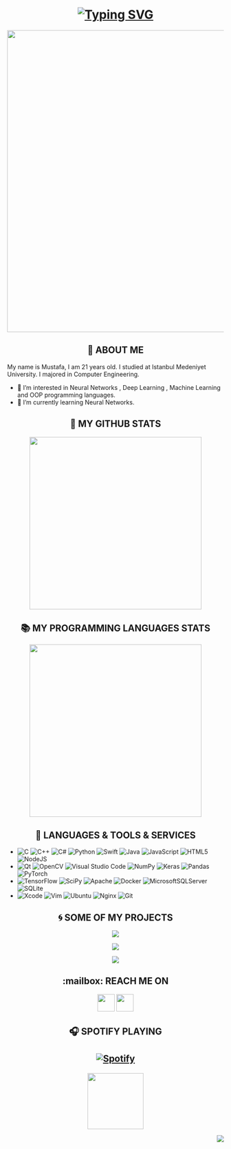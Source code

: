 <h1 align="center"> <a href="https://git.io/typing-svg"><img src="https://readme-typing-svg.herokuapp.com?font=Anton&size=30&duration=3000&color=ADBAC7&background=FF65C100&center=true&multiline=true&width=600&lines=Welcome+to+my+Github+profile!" alt="Typing SVG" /></a> </h1>

<p align="center"><img align="center" src="https://media.giphy.com/media/kbRb4eyCNC0aMz5x68/giphy.gif" width="700px"></p>	


<h2 align="center">🦉 ABOUT ME  </h2> 

My name is Mustafa, I am 21 years old. I studied at Istanbul Medeniyet University. I majored in Computer Engineering. 
- 👀 I’m interested in Neural Networks , Deep Learning , Machine Learning and OOP programming languages.
- 🌱 I’m currently learning Neural Networks.
<h2 align="center"> 📣 MY GITHUB STATS </h2>

<p align="center">
	<a target="_blank" href="https://github.com/mkemalgokce/"><img src="https://github-readme-stats.vercel.app/api?username=mkemalgokce&show_icons=true&theme=radical" width="400" /></a>
</p>

<h2 align="center">📚 MY PROGRAMMING LANGUAGES STATS  </h2>
<p align="center">
<a target="_blank" href="https://github.com/mkemalgokce"><img src="https://github-readme-stats.vercel.app/api/top-langs/?username=mkemalgokce&layout=compact&theme=radical" width="400" /></a>
</p>

<h2 align="center">🧰 LANGUAGES & TOOLS & SERVICES </h2>


- ![C](https://img.shields.io/badge/c-%2300599C.svg?style=for-the-badge&logo=c&logoColor=white) ![C++](https://img.shields.io/badge/c++-%2300599C.svg?style=for-the-badge&logo=c%2B%2B&logoColor=white) ![C#](https://img.shields.io/badge/c%23-%23239120.svg?style=for-the-badge&logo=c-sharp&logoColor=white) ![Python](https://img.shields.io/badge/python-3670A0?style=for-the-badge&logo=python&logoColor=ffdd54) ![Swift](https://img.shields.io/badge/swift-F54A2A?style=for-the-badge&logo=swift&logoColor=white) ![Java](https://img.shields.io/badge/java-%23ED8B00.svg?style=for-the-badge&logo=java&logoColor=white) ![JavaScript](https://img.shields.io/badge/javascript-%23323330.svg?style=for-the-badge&logo=javascript&logoColor=%23F7DF1E) ![HTML5](https://img.shields.io/badge/html5-%23E34F26.svg?style=for-the-badge&logo=html5&logoColor=white) ![NodeJS](https://img.shields.io/badge/node.js-6DA55F?style=for-the-badge&logo=node.js&logoColor=white)
- ![Qt](https://img.shields.io/badge/Qt-%23217346.svg?style=for-the-badge&logo=Qt&logoColor=white) ![OpenCV](https://img.shields.io/badge/opencv-%23white.svg?style=for-the-badge&logo=opencv&logoColor=white) ![Visual Studio Code](https://img.shields.io/badge/Visual%20Studio%20Code-0078d7.svg?style=for-the-badge&logo=visual-studio-code&logoColor=white) ![NumPy](https://img.shields.io/badge/numpy-%23013243.svg?style=for-the-badge&logo=numpy&logoColor=white) ![Keras](https://img.shields.io/badge/Keras-%23D00000.svg?style=for-the-badge&logo=Keras&logoColor=white) ![Pandas](https://img.shields.io/badge/pandas-%23150458.svg?style=for-the-badge&logo=pandas&logoColor=white) ![PyTorch](https://img.shields.io/badge/PyTorch-%23EE4C2C.svg?style=for-the-badge&logo=PyTorch&logoColor=white)
- ![TensorFlow](https://img.shields.io/badge/TensorFlow-%23FF6F00.svg?style=for-the-badge&logo=TensorFlow&logoColor=white) ![SciPy](https://img.shields.io/badge/SciPy-%230C55A5.svg?style=for-the-badge&logo=scipy&logoColor=%white) ![Apache](https://img.shields.io/badge/apache-%23D42029.svg?style=for-the-badge&logo=apache&logoColor=white) ![Docker](https://img.shields.io/badge/docker-%230db7ed.svg?style=for-the-badge&logo=docker&logoColor=white) ![MicrosoftSQLServer](https://img.shields.io/badge/Microsoft%20SQL%20Sever-CC2927?style=for-the-badge&logo=microsoft%20sql%20server&logoColor=white) ![SQLite](https://img.shields.io/badge/sqlite-%2307405e.svg?style=for-the-badge&logo=sqlite&logoColor=white)
- ![Xcode](https://img.shields.io/badge/Xcode-007ACC?style=for-the-badge&logo=Xcode&logoColor=white) ![Vim](https://img.shields.io/badge/VIM-%2311AB00.svg?style=for-the-badge&logo=vim&logoColor=white) ![Ubuntu](https://img.shields.io/badge/Ubuntu-E95420?style=for-the-badge&logo=ubuntu&logoColor=white) ![Nginx](https://img.shields.io/badge/nginx-%23009639.svg?style=for-the-badge&logo=nginx&logoColor=white) ![Git](https://img.shields.io/badge/git-%23F05033.svg?style=for-the-badge&logo=git&logoColor=white)

<h2 align="center">🌀 SOME OF MY PROJECTS  </h2>
<p align="center">
<a href="https://github.com/mkemalgokce/FindingCorrelationBetweenHumansAndObjects" target="_blank">


  <img align="center" src="https://github-readme-stats.vercel.app/api/pin/?username=mkemalgokce&repo=FindingCorrelationBetweenHumansAndObjects&theme=radical" />
</a>
</p>
<p align="center">
<a href="https://github.com/mkemalgokce/ReinforcementLearningCarProject-DQL-" target="_blank">

  <img align="center" src="https://github-readme-stats.vercel.app/api/pin/?username=mkemalgokce&repo=ReinforcementLearningCarProject-DQL-&theme=radical" />
</a>
</p>
<p align="center">
<a href="https://github.com/mkemalgokce/Mask-Detection-With-CNN" target="_blank">

  <img align="center" src="https://github-readme-stats.vercel.app/api/pin/?username=mkemalgokce&repo=Mask-Detection-With-CNN&theme=radical" />
</a>
</p>

</p>
<h2 align="center">:mailbox: REACH ME ON  </h2>
<p align="center">
  <a href="https://www.linkedin.com/in/mkemalgokce/" target="_blank"><img src="https://img.shields.io/badge/linkedin-%230077B5.svg?&style=for-the-badge&logo=linkedin&logoColor=white" height="40"/></a>
  <a href="mailto:mkemalgokce10@gmail.com?subject=Hello%20Mustafa,%20From%20Your%20Github%20Page"><img src="https://img.shields.io/badge/gmail-%23D14836.svg?&style=for-the-badge&logo=gmail&logoColor=white"  height="40"/></a>


<h2 align="center"> 🎧 SPOTIFY PLAYING   </h2>

<h2 align="center"> 


[![Spotify](https://novatorem-theta-peach.vercel.app/api/spotify)](https://open.spotify.com/user/31etprwufjxvsol3lpfithgyo46u?si=fcce3105da6d4121)
</h2>

<p align = "center">
<img align="center" src="https://media.giphy.com/media/d6JYzDBoWocP8ySRcJ/giphy.gif" width="130px">
</p>

<img align="right" src="https://komarev.com/ghpvc/?username=mkemalgokce&style=flat">


